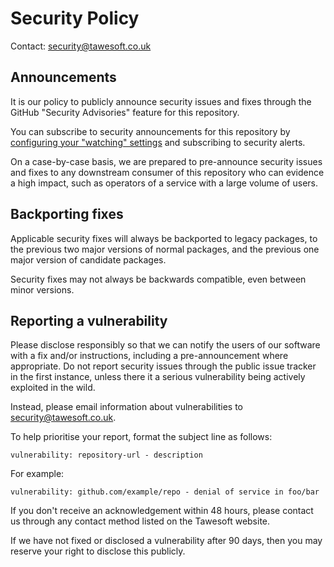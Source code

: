 # Security Policy

Contact: [security@tawesoft.co.uk](mailto:security@tawesoft.co.uk)


## Announcements

It is our policy to publicly announce security issues and fixes through the 
GitHub "Security Advisories" feature for this repository.

You can subscribe to security announcements for this repository by
[configuring your "watching" settings](https://docs.github.com/en/account-and-profile/managing-subscriptions-and-notifications-on-github/setting-up-notifications/configuring-notifications#configuring-your-watch-settings-for-an-individual-repository)
and subscribing to security alerts.

On a case-by-case basis, we are prepared to pre-announce security issues and 
fixes to any downstream consumer of this repository who can evidence a high 
impact, such as operators of a service with a large volume of users.


## Backporting fixes

Applicable security fixes will always be backported to legacy 
packages, to the previous two major versions of normal packages, and the 
previous one major version of candidate packages.

Security fixes may not always be backwards compatible, even between minor 
versions.


## Reporting a vulnerability

Please disclose responsibly so that we can notify the users of our software
with a fix and/or instructions, including a pre-announcement where appropriate.
Do not report security issues through the public issue tracker in the first
instance, unless there it a serious vulnerability being actively exploited in 
the wild.

Instead, please email information about vulnerabilities to
[security@tawesoft.co.uk](mailto:security@tawesoft.co.uk).

To help prioritise your report, format the subject line as follows:

`vulnerability: repository-url - description`

For example:

`vulnerability: github.com/example/repo - denial of service in foo/bar`

If you don't receive an acknowledgement within 48 hours, please contact us
through any contact method listed on the Tawesoft website.

If we have not fixed or disclosed a vulnerability after 90 days, then you may
reserve your right to disclose this publicly.
